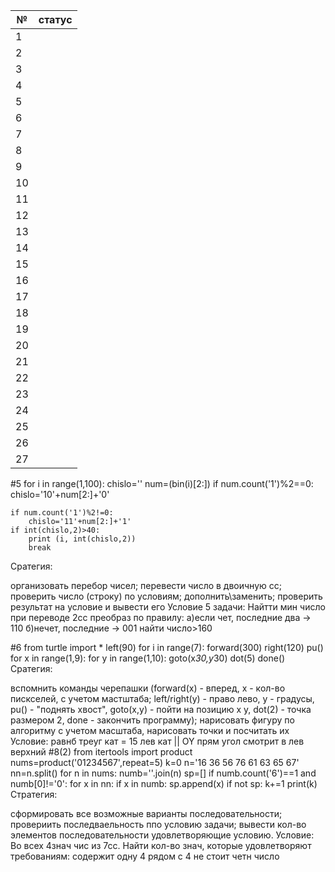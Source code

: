 | № | статус |
| ----- | -----|
| 1 |  |
| 2 |  |
| 3 |  |
| 4 |  |
| 5 |  |
| 6 |  |
| 7 |  |
| 8 |  |
| 9 |  |
| 10 |  |
| 11 |  |
| 12 |  |
| 13 |  |
| 14 |  |
| 15 |  |
| 16 |  |
| 17 |  |
| 18 |  |
| 19 |  |
| 20 |  |
| 21 |  |
| 22 |  |
| 23 |  |
| 24 |  |
| 25 |  |
| 26 |  |
| 27 |  |

#5
for i in range(1,100):
    chislo=''
    num=(bin(i)[2:])
    if num.count('1')%2==0:
        chislo='10'+num[2:]+'0'

    if num.count('1')%2!=0:
        chislo='11'+num[2:]+'1'
    if int(chislo,2)>40:
        print (i, int(chislo,2))
        break
Сратегия:

организовать перебор чисел;
перевести число в двоичную сс;
проверить число (строку) по условиям;
дополнить\заменить;
проверить результат на условие и вывести его
Условие 5 задачи: Найтти мин число при переводе 2сс преобраз по правилу: а)если чет, последние два -> 110 б)нечет, последние -> 001 найти число>160

#6
from turtle import *
left(90)
for i in range(7):
    forward(300)
    right(120)
pu()
for x in range(1,9):
    for y in range(1,10):
        goto(x*30,y*30)
        dot(5)
done()
Сратегия:

вспомнить команды черепашки (forward(x) - вперед, x - кол-во пискселей, с учетом мастштаба; left/right(y) - право лево, y - градусы, pu() - "поднять хвост", goto(x,y) - пойти на позицию x y, dot(2) - точка размером 2, done - закончить программу);
нарисовать фигуру по алгоритму с учетом масштаба,
нарисовать точки и посчитать их Условие: равнб треуг кат = 15 лев кат || OY прям угол смотрит в лев верхний
#8(2)
from itertools import product
nums=product('01234567',repeat=5)
k=0
n='16 36 56 76 61 63 65 67'
nn=n.split()
for n in nums:
    numb=''.join(n)
    sp=[]
    if numb.count('6')==1 and numb[0]!='0':
        for x in nn:
            if x in numb:
                sp.append(x)
        if not sp: 
            k+=1
print(k)
Стратегия:

сформировать все возможные варианты последовательности;
провериить последваельность ппо условию задачи;
вывести кол-во элементов последовательности удовлетворяющие условию. Условие: Во всех 4знач чис из 7сс. Найти кол-во знач, которые удовлетворяют требованиям: содержит одну 4 рядом с 4 не стоит четн число
